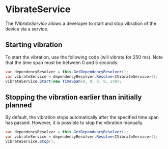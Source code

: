 # VibrateService

The *IVibrateService* allows a developer to start and stop vibration of the device via a service.

## Starting vibration

To start the vibration, use the following code (will vibrate for 250 ms). Note that the time span must be between 0 and 5 seconds.

``` {.java data-syntaxhighlighter-params="brush: java; gutter: false; theme: Confluence" data-theme="Confluence" style="brush: java; gutter: false; theme: Confluence"}
var dependencyResolver = this.GetDependencyResolver();
var vibrateService = dependencyResolver.Resolve<IVibrateService>();
vibrateService.Start(new TimeSpan(0, 0, 0, 0, 250);
```

## Stopping the vibration earlier than initially planned

By default, the vibration stops automatically after the specified time span has passed. However, it is possible to stop the vibration manually.

``` {.java data-syntaxhighlighter-params="brush: java; gutter: false; theme: Confluence" data-theme="Confluence" style="brush: java; gutter: false; theme: Confluence"}
var dependencyResolver = this.GetDependencyResolver();
var vibrateService = dependencyResolver.Resolve<IVibrateService>();
vibrateService.Stop();
```
